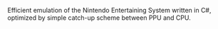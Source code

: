 Efficient emulation of the Nintendo Entertaining System written in C#, optimized by simple catch-up scheme between PPU and CPU.
